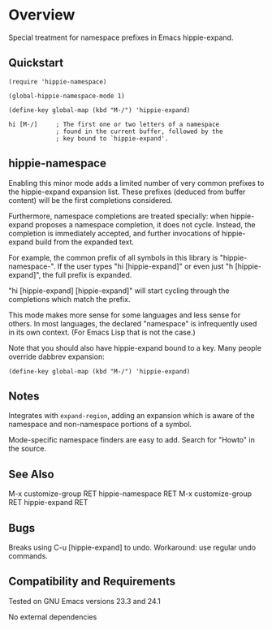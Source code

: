 Overview
=========

Special treatment for namespace prefixes in Emacs hippie-expand.

Quickstart
----------

	(require 'hippie-namespace)

	(global-hippie-namespace-mode 1)

	(define-key global-map (kbd "M-/") 'hippie-expand)

	hi [M-/]     ; The first one or two letters of a namespace
	             ; found in the current buffer, followed by the
	             ; key bound to `hippie-expand'.


hippie-namespace
----------------

Enabling this minor mode adds a limited number of very common
prefixes to the hippie-expand expansion list.  These prefixes
(deduced from buffer content) will be the first completions
considered.

Furthermore, namespace completions are treated specially: when
hippie-expand proposes a namespace completion, it does not cycle.
Instead, the completion is immediately accepted, and further
invocations of hippie-expand build from the expanded text.

For example, the common prefix of all symbols in this library is
"hippie-namespace-".  If the user types "hi [hippie-expand]" or
even just "h [hippie-expand]", the full prefix is expanded.

"hi [hippie-expand] [hippie-expand]" will start cycling through the
completions which match the prefix.

This mode makes more sense for some languages and less sense for
others.  In most languages, the declared "namespace" is
infrequently used in its own context.  (For Emacs Lisp that is
not the case.)

Note that you should also have hippie-expand bound to a key.
Many people override dabbrev expansion:

	(define-key global-map (kbd "M-/") 'hippie-expand)

Notes
-----

Integrates with `expand-region`, adding an expansion which is aware of the
namespace and non-namespace portions of a symbol.

Mode-specific namespace finders are easy to add.  Search for "Howto" in the
source.

See Also
--------

M-x customize-group RET hippie-namespace RET
M-x customize-group RET hippie-expand RET

Bugs
----

Breaks using C-u [hippie-expand] to undo. Workaround: use
regular undo commands.

Compatibility and Requirements
------------------------------

Tested on GNU Emacs versions 23.3 and 24.1

No external dependencies
